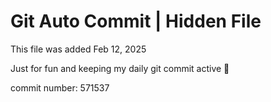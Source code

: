 # Git Auto Commit | Hidden File

This file was added Feb 12, 2025

Just for fun and keeping my daily git commit active 🤪

commit number: 571537
